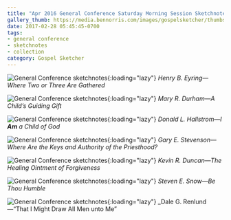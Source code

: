 ```yaml
---
title: "Apr 2016 General Conference Saturday Morning Session Sketchnotes"
gallery_thumb: https://media.bennorris.com/images/gospelsketcher/thumbs/apr-16-1-eyring.jpg
date: 2017-02-28 05:45:45-0700
tags:
- general conference
- sketchnotes
- collection
category: Gospel Sketcher
---
```


![General Conference sketchnotes](https://media.bennorris.com/images/gospelsketcher/general-conference/apr-2016/apr-16-1-eyring.jpg){:loading="lazy"}
_Henry B. Eyring—Where Two or Three Are Gathered_

![General Conference sketchnotes](https://media.bennorris.com/images/gospelsketcher/general-conference/apr-2016/apr-16-1-durham.jpg){:loading="lazy"}
_Mary R. Durham—A Child’s Guiding Gift_

![General Conference sketchnotes](https://media.bennorris.com/images/gospelsketcher/general-conference/apr-2016/apr-16-1-hallstrom.jpg){:loading="lazy"}
_Donald L. Hallstrom—I **Am** a Child of God_

![General Conference sketchnotes](https://media.bennorris.com/images/gospelsketcher/general-conference/apr-2016/apr-16-1-stevenson.jpg){:loading="lazy"}
_Gary E. Stevenson—Where Are the Keys and Authority of the Priesthood?_

![General Conference sketchnotes](https://media.bennorris.com/images/gospelsketcher/general-conference/apr-2016/apr-16-1-duncan.jpg){:loading="lazy"}
_Kevin R. Duncan—The Healing Ointment of Forgiveness_

![General Conference sketchnotes](https://media.bennorris.com/images/gospelsketcher/general-conference/apr-2016/apr-16-1-snow.jpg){:loading="lazy"}
_Steven E. Snow—Be Thou Humble_

![General Conference sketchnotes](https://media.bennorris.com/images/gospelsketcher/general-conference/apr-2016/apr-16-1-renlund.jpg){:loading="lazy"}
_Dale G. Renlund—“That I Might Draw All Men unto Me”
